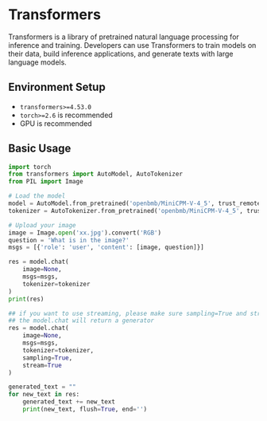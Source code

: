 # Transformers

Transformers is a library of pretrained natural language processing for inference and training. Developers can use Transformers to train models on their data, build inference applications, and generate texts with large language models.

## Environment Setup

- `transformers>=4.53.0`
- `torch>=2.6` is recommended
- GPU is recommended

## Basic Usage
```python
import torch
from transformers import AutoModel, AutoTokenizer
from PIL import Image

# Load the model
model = AutoModel.from_pretrained('openbmb/MiniCPM-V-4_5', trust_remote_code=True)
tokenizer = AutoTokenizer.from_pretrained('openbmb/MiniCPM-V-4_5', trust_remote_code=True)

# Upload your image
image = Image.open('xx.jpg').convert('RGB')
question = 'What is in the image?'
msgs = [{'role': 'user', 'content': [image, question]}]

res = model.chat(
    image=None,
    msgs=msgs,
    tokenizer=tokenizer
)
print(res)

## if you want to use streaming, please make sure sampling=True and stream=True
## the model.chat will return a generator
res = model.chat(
    image=None,
    msgs=msgs,
    tokenizer=tokenizer,
    sampling=True,
    stream=True
)

generated_text = ""
for new_text in res:
    generated_text += new_text
    print(new_text, flush=True, end='')
```